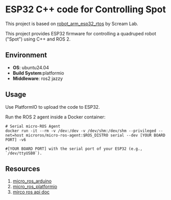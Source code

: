 # ESP32 C++ code for Controlling Spot
This project is based on [robot_arm_esp32_rtos](https://github.com/screamlab/robot_arm_esp32_rtos/tree/main) by Scream Lab.

This project provides ESP32 firmware for controlling a quadruped robot ("Spot") using C++ and ROS 2.

## Environment
* **OS**: ubuntu24.04
* **Build System**:platformio
* **Middleware**: ros2 jazzy

## Usage
Use PlatformIO to upload the code to ESP32.

Run the ROS 2 agent inside a Docker container:
```
# Serial micro-ROS Agent
docker run -it --rm -v /dev:/dev -v /dev/shm:/dev/shm --privileged --net=host microros/micro-ros-agent:$ROS_DISTRO serial --dev [YOUR BOARD PORT] -v6

#[YOUR BOARD PORT] with the serial port of your ESP32 (e.g., `/dev/ttyUSB0`).
```



## Resources
1. [micro_ros_arduino](https://github.com/micro-ROS/micro_ros_arduino)
2. [micro_ros_platformio](https://github.com/micro-ROS/micro_ros_platformio)
3. [mirco ros api doc](https://micro.ros.org/docs/tutorials/core/overview/)